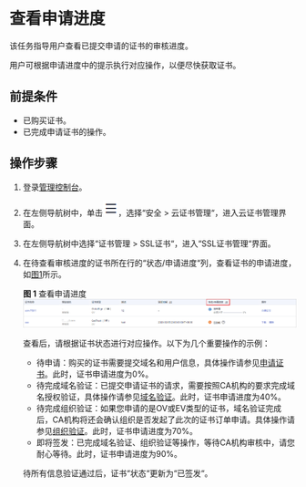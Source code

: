 # 查看申请进度<a name="ZH-CN_TOPIC_0190120211"></a>

该任务指导用户查看已提交申请的证书的审核进度。

用户可根据申请进度中的提示执行对应操作，以便尽快获取证书。

## 前提条件<a name="zh-cn_topic_0000001124519765_zh-cn_topic_0190120211_section17778633202516"></a>

-   已购买证书。
-   已完成申请证书的操作。

## 操作步骤<a name="zh-cn_topic_0000001124519765_zh-cn_topic_0190120211_section1419151375420"></a>

1.  登录[管理控制台](https://console.huaweicloud.com/)。
2.  在左侧导航树中，单击![](figures/icon-servicelist.png)，选择“安全  \>  云证书管理“，进入云证书管理界面。
3.  在左侧导航树中选择“证书管理  \>  SSL证书“，进入“SSL证书管理“界面。
4.  在待查看审核进度的证书所在行的“状态/申请进度“列，查看证书的申请进度，如[图1](#zh-cn_topic_0000001124519765_zh-cn_topic_0190120211_fig1612862619396)所示。

    **图 1**  查看申请进度<a name="zh-cn_topic_0000001124519765_zh-cn_topic_0190120211_fig1612862619396"></a>  
    ![](figures/查看申请进度.png "查看申请进度")

    查看后，请根据证书状态进行对应操作。以下为几个重要操作的示例：

    -   待申请：购买的证书需要提交域名和用户信息，具体操作请参见[申请证书](https://support.huaweicloud.com/qs-ccm/ccm_07_0009.html)。此时，证书申请进度为0%。
    -   待完成域名验证：已提交申请证书的请求，需要按照CA机构的要求完成域名授权验证，具体操作请参见[域名验证](https://support.huaweicloud.com/qs-ccm/ccm_07_0010.html)。此时，证书申请进度为40%。
    -   待完成组织验证：如果您申请的是OV或EV类型的证书，域名验证完成后，CA机构将还会确认组织是否发起了此次的证书订单申请。具体操作请参见[组织验证](https://support.huaweicloud.com/qs-ccm/ccm_07_0011.html)。此时，证书申请进度为70%。
    -   即将签发：已完成域名验证、组织验证等操作，等待CA机构审核中，请您耐心等待。此时，证书申请进度为90%。

    待所有信息验证通过后，证书“状态“更新为“已签发“。



